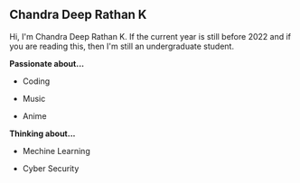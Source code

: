 ## Chandra Deep Rathan K

Hi, I'm Chandra Deep Rathan K. If the current year is still before 2022 and if you are reading this, then I'm still an undergraduate student.

**Passionate about...**

- Coding

- Music

- Anime

**Thinking about...**

- Mechine Learning

- Cyber Security

